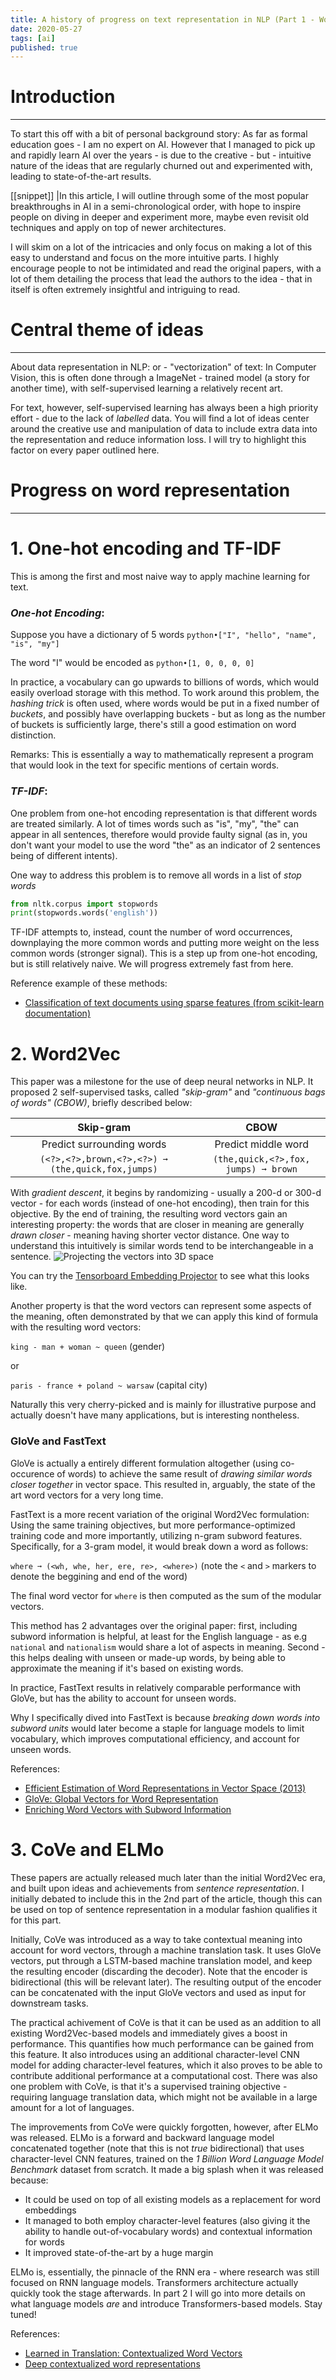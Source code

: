 ```yaml
---
title: A history of progress on text representation in NLP (Part 1 - Word-level representation)
date: 2020-05-27
tags: [ai]
published: true
---
```


# Introduction
---

To start this off with a bit of personal background story: As far as formal education goes - I am no expert on AI. However that I managed to pick up and rapidly learn AI over the years - is due to the creative - but - intuitive nature of the ideas that are regularly churned out and experimented with, leading to state-of-the-art results.

[[snippet]]
|In this article, I will outline through some of the most popular breakthroughs in AI in a semi-chronological order, with hope to inspire people on diving in deeper and experiment more, maybe even revisit old techniques and apply on top of newer architectures.

I will skim on a lot of the intricacies and only focus on making a lot of this easy to understand and focus on the more intuitive parts. I highly encourage people to not be intimidated and read the original papers, with a lot of them detailing the process that lead the authors to the idea - that in itself is often extremely insightful and intriguing to read.

# Central theme of ideas
---

About data representation in NLP: or - "vectorization" of text: In Computer Vision, this is often done through a ImageNet - trained model (a story for another time), with self-supervised learning a relatively recent art. 

For text, however, self-supervised learning has always been a high priority effort - due to the lack of _labelled_ data. You will find a lot of ideas center around the creative use and manipulation of data to include extra data into the representation and reduce information loss. I will try to highlight this factor on every paper outlined here.

# Progress on word representation
---

# 1. One-hot encoding and TF-IDF

This is among the first and most naive way to apply machine learning for text.

### _One-hot Encoding_: 

Suppose you have a dictionary of 5 words `python•["I", "hello", "name", "is", "my"]`

The word "I" would be encoded as `python•[1, 0, 0, 0, 0]`

In practice, a vocabulary can go upwards to billions of words, which would easily overload storage with this method. To work around this problem, the _hashing trick_ is often used, where words would be put in a fixed number of _buckets_, and possibly have overlapping buckets - but as long as the number of buckets is sufficiently large, there's still a good estimation on word distinction.

Remarks: This is essentially a way to mathematically represent a program that would look in the text for specific mentions of certain words.

### _TF-IDF_:

One problem from one-hot encoding representation is that different words are treated similarly. A lot of times words such as "is", "my", "the" can appear in all sentences, therefore would provide faulty signal (as in, you don't want your model to use the word "the" as an indicator of 2 sentences being of different intents).

One way to address this problem is to remove all words in a list of _stop words_

```python
from nltk.corpus import stopwords
print(stopwords.words('english'))
```

TF-IDF attempts to, instead, count the number of word occurrences, downplaying the more common words and putting more weight on the less common words (stronger signal). This is a step up from one-hot encoding, but is still relatively naive. We will progress extremely fast from here.

Reference example of these methods: 
- [Classification of text documents using sparse features (from scikit-learn documentation)](https://scikit-learn.org/stable/auto_examples/text/plot_document_classification_20newsgroups.html)

# 2. Word2Vec

This paper was a milestone for the use of deep neural networks in NLP. It proposed 2 self-supervised tasks, called _"skip-gram"_ and _"continuous bags of words" (CBOW)_, briefly described below:

|Skip-gram|CBOW|
|:-:|:-:|
|Predict surrounding words|Predict middle word|
|`(<?>,<?>,brown,<?>,<?>) ➞ (the,quick,fox,jumps)`|`(the,quick,<?>,fox, jumps) ➞ brown`|

With _gradient descent_, it begins by randomizing - usually a 200-d or 300-d vector - for each words (instead of one-hot encoding), then train for this objective. By the end of training, the resulting word vectors gain an interesting property: the words that are closer in meaning are generally _drawn closer_ - meaning having shorter vector distance. One way to understand this intuitively is similar words tend to be interchangeable in a sentence.
![Projecting the vectors into 3D space](assets/brief-history-of-nlp-embedding.jpg)

You can try the [Tensorboard Embedding Projector](http://projector.tensorflow.org/) to see what this looks like.

Another property is that the word vectors can represent some aspects of the meaning, often demonstrated by that we can apply this kind of formula with the resulting word vectors:

`king - man + woman ~ queen` (gender)

or

`paris - france + poland ~ warsaw` (capital city)

Naturally this very cherry-picked and is mainly for illustrative purpose and actually doesn't have many applications, but is interesting nontheless.

### GloVe and FastText

GloVe is actually a entirely different formulation altogether (using co-occurence of words) to achieve the same result of _drawing similar words closer together_ in vector space. This resulted in, arguably, the state of the art word vectors for a very long time.

FastText is a more recent variation of the original Word2Vec formulation: Using the same training objectives, but more performance-optimized training code and more importantly, utilizing n-gram subword features. Specifically, for a 3-gram model, it would break down a word as follows:

`where ➞ (<wh, whe, her, ere, re>, <where>)`
(note the `<` and `>` markers to denote the beggining and end of the word)

The final word vector for `where` is then computed as the sum of the modular vectors.

This method has 2 advantages over the original paper: first, including subword information is helpful, at least for the English language - as e.g `national` and `nationalism` would share a lot of aspects in meaning. Second - this helps dealing with unseen or made-up words, by being able to approximate the meaning if it's based on existing words.

In practice, FastText results in relatively comparable performance with GloVe, but has the ability to account for unseen words.

Why I specifically dived into FastText is because _breaking down words into subword units_ would later become a staple for language models to limit vocabulary, which improves computational efficiency, and account for unseen words.

References:
- [Efficient Estimation of Word Representations in Vector Space (2013)](https://arxiv.org/abs/1301.3781)
- [GloVe: Global Vectors for Word Representation](https://nlp.stanford.edu/projects/glove/)
- [Enriching Word Vectors with Subword Information](https://arxiv.org/abs/1607.04606)

# 3. CoVe and ELMo

These papers are actually released much later than the initial Word2Vec era, and built upon ideas and achievements from _sentence representation_. I initially debated to include this in the 2nd part of the article, though this can be used on top of sentence representation in a modular fashion qualifies it for this part.

Initially, CoVe was introduced as a way to take contextual meaning into account for word vectors, through a machine translation task. It uses GloVe vectors, put through a LSTM-based machine translation model, and keep the resulting encoder (discarding the decoder). Note that the encoder is bidirectional (this will be relevant later). The resulting output of the encoder can be concatenated with the input GloVe vectors and used as input for downstream tasks.

The practical achivement of CoVe is that it can be used as an addition to all existing Word2Vec-based models and immediately gives a boost in performance. This quantifies how much performance can be gained from this feature. It also introduces using an additional character-level CNN model for adding character-level features, which it also proves to be able to contribute additional performance at a computational cost. There was also one problem with CoVe, is that it's a supervised training objective - requiring language translation data, which might not be available in a large amount for a lot of languages.

The improvements from CoVe were quickly forgotten, however, after ELMo was released. ELMo is a forward and backward language model concatenated together (note that this is not _true_ bidirectional) that uses character-level CNN features, trained on the _1 Billion Word Language Model Benchmark_ dataset from scratch. It made a big splash when it was released because:

- It could be used on top of all existing models as a replacement for word embeddings
- It managed to both employ character-level features (also giving it the ability to handle out-of-vocabulary words) and contextual information for words
- It improved state-of-the-art by a huge margin

ELMo is, essentially, the pinnacle of the RNN era - where research was still focused on RNN language models. Transformers architecture actually quickly took the stage afterwards. In part 2 I will go into more details on what language models _are_ and introduce Transformers-based models. Stay tuned!

References:
- [Learned in Translation: Contextualized Word Vectors](http://papers.nips.cc/paper/7209-learned-in-translation-contextualized-word-vectors.pdf)
- [Deep contextualized word representations](https://arxiv.org/pdf/1802.05365.pdf)